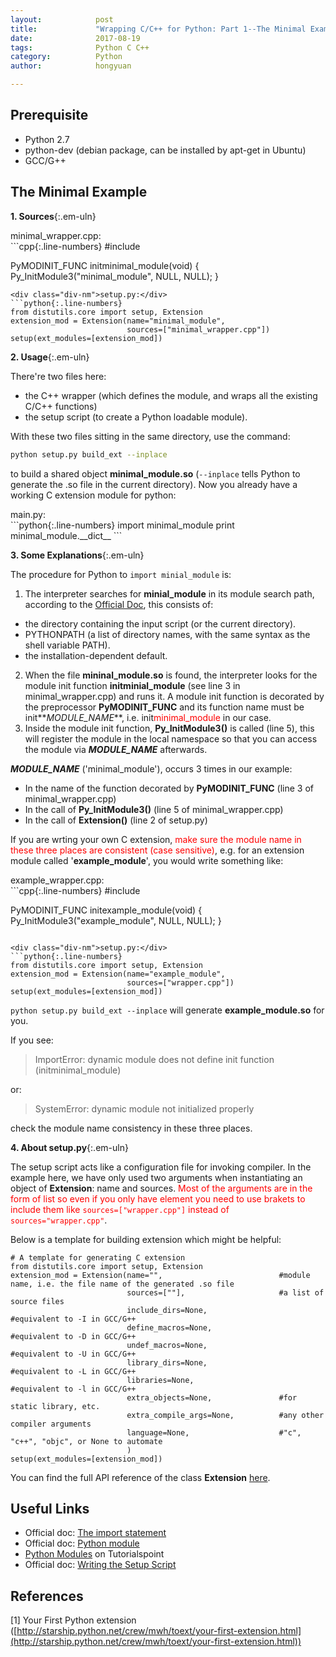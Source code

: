 ```yaml
---
layout:            post
title:             "Wrapping C/C++ for Python: Part 1--The Minimal Example"
date:              2017-08-19
tags:              Python C C++
category:          Python
author:            hongyuan

---
```




## Prerequisite
 * Python 2.7
 * python-dev (debian package, can be installed by apt-get in Ubuntu)
 * GCC/G++



## The Minimal Example

**1. Sources**{:.em-uln}

<div class="div-nm">minimal_wrapper.cpp:</div>
```cpp{:.line-numbers}
#include <Python.h>

PyMODINIT_FUNC initminimal_module(void)
{
	Py_InitModule3("minimal_module", NULL, NULL);
}
```
<div class="div-nm">setup.py:</div>
```python{:.line-numbers}
from distutils.core import setup, Extension
extension_mod = Extension(name="minimal_module",
                          sources=["minimal_wrapper.cpp"])
setup(ext_modules=[extension_mod])
```

**2. Usage**{:.em-uln}

There're two files here: 
 * the C\+\+ wrapper (which defines the module, and wraps all the existing C/C\+\+ functions)
 * the setup script (to create a Python loadable module).

With these two files sitting in the same directory, use the command:

```bash
python setup.py build_ext --inplace
```

to build a shared object **minimal_module.so** (`--inplace` tells Python to generate the .so file in the current directory). Now you already have a working C extension module for python:
<div class="div-nm">main.py:</div>
```python{:.line-numbers}
import minimal_module
print minimal_module.__dict__
```



**3. Some Explanations**{:.em-uln}

The procedure for Python to `import minial_module` is:

 1. The interpreter searches for **minial_module** in its module search path, according to the [Official Doc](https://docs.python.org/2/tutorial/modules.html#the-module-search-path), this consists of:
   * the directory containing the input script (or the current directory).
   * PYTHONPATH (a list of directory names, with the same syntax as the shell variable PATH).
   * the installation-dependent default.
 2. When the file **mininal_module.so** is found, the interpreter looks for the module init function **initminial_module** (see line 3 in minimal\_wrapper.cpp) and runs it. A module init function is decorated by the preprocessor **PyMODINIT_FUNC** and its function name must be init**_MODULE\_NAME_**, i.e. init<span style="color:red">minimal_module</span> in our case.
 3. Inside the module init function, **Py_InitModule3()** is called (line 5), this will register the module in the local namespace so that you can access the module via **_MODULE\_NAME_** afterwards.

**_MODULE\_NAME_** ('minimal_module'), occurs 3 times in our example:

 * In the name of the function decorated by **PyMODINIT_FUNC** (line 3 of minimal_wrapper.cpp)
 * In the call of **Py_InitModule3()** (line 5 of minimal_wrapper.cpp)
 * In the call of **Extension()** (line 2 of setup.py)

If you are wrting your own C extension, <span style="color:red">make sure the module name in these three places are consistent (case sensitive)</span>, e.g. for an extension module called '**example_module**', you would write something like:

<div class="div-nm">example_wrapper.cpp:</div>
```cpp{:.line-numbers}
#include <Python.h>

PyMODINIT_FUNC initexample_module(void)
{
	Py_InitModule3("example_module", NULL, NULL);
}
```

<div class="div-nm">setup.py:</div>
```python{:.line-numbers}
from distutils.core import setup, Extension
extension_mod = Extension(name="example_module",
                          sources=["wrapper.cpp"])
setup(ext_modules=[extension_mod])
```

`python setup.py build_ext --inplace` will generate **example_module.so** for you.

If you see:
> ImportError: dynamic module does not define init function (initminimal_module)

or:

> SystemError: dynamic module not initialized properly

check the module name consistency in these three places.

**4. About setup.py**{:.em-uln}

The setup script acts like a configuration file for invoking compiler. In the example here, we have only used two arguments when instantiating an object of **Extension**: name and sources. <span style="color:red">Most of the arguments are in the form of list so even if you only have element you need to use brakets to include them like `sources=["wrapper.cpp"]` instead of `sources="wrapper.cpp"`</span>.


Below is a template for building extension which might be helpful:

```python{:.line-numbers}
# A template for generating C extension
from distutils.core import setup, Extension
extension_mod = Extension(name="",                          #module name, i.e. the file name of the generated .so file
                          sources=[""],                     #a list of source files
                          include_dirs=None,                #equivalent to -I in GCC/G++
                          define_macros=None,               #equivalent to -D in GCC/G++
                          undef_macros=None,                #equivalent to -U in GCC/G++
                          library_dirs=None,                #equivalent to -L in GCC/G++
                          libraries=None,                   #equivalent to -l in GCC/G++
                          extra_objects=None,               #for static library, etc.
                          extra_compile_args=None,          #any other compiler arguments
                          language=None,                    #"c", "c++", "objc", or None to automate
                          )
setup(ext_modules=[extension_mod])
```

You can find the full API reference of the class **Extension** [here](https://docs.python.org/2/distutils/apiref.html#distutils.core.Extension).



## Useful Links
* Official doc: [The import statement](https://docs.python.org/2.7/reference/simple_stmts.html#import)
* Official doc: [Python module](https://docs.python.org/2/tutorial/modules.html#modules)
* [Python Modules](http://www.tutorialspoint.com/python/python_modules.htm) on Tutorialspoint
* Official doc: [Writing the Setup Script](https://docs.python.org/2/distutils/setupscript.html)


## References
\[1] Your First Python extension ([http://starship.python.net/crew/mwh/toext/your-first-extension.html](http://starship.python.net/crew/mwh/toext/your-first-extension.html))